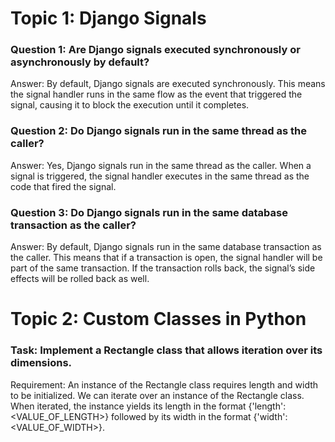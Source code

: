 # Topic 1: Django Signals
### Question 1: Are Django signals executed synchronously or asynchronously by default?

Answer: By default, Django signals are executed synchronously. This means the signal handler runs in the same flow as the event that triggered the signal, causing it to block the execution until it completes.

### Question 2: Do Django signals run in the same thread as the caller?
Answer: Yes, Django signals run in the same thread as the caller. When a signal is triggered, the signal handler executes in the same thread as the code that fired the signal.

### Question 3: Do Django signals run in the same database transaction as the caller?
Answer: By default, Django signals run in the same database transaction as the caller. This means that if a transaction is open, the signal handler will be part of the same transaction. If the transaction rolls back, the signal’s side effects will be rolled back as well.

# Topic 2: Custom Classes in Python
### Task: Implement a Rectangle class that allows iteration over its dimensions.

Requirement:
An instance of the Rectangle class requires length and width to be initialized.
We can iterate over an instance of the Rectangle class.
When iterated, the instance yields its length in the format {'length': <VALUE_OF_LENGTH>} followed by its width in the format {'width': <VALUE_OF_WIDTH>}.
